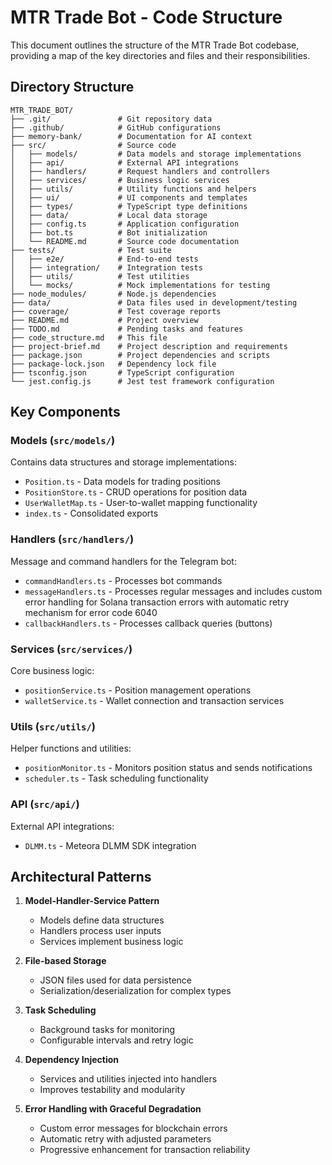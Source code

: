 # MTR Trade Bot - Code Structure

This document outlines the structure of the MTR Trade Bot codebase, providing a map of the key directories and files and their responsibilities.

## Directory Structure

```
MTR_TRADE_BOT/
├── .git/               # Git repository data
├── .github/            # GitHub configurations
├── memory-bank/        # Documentation for AI context
├── src/                # Source code
│   ├── models/         # Data models and storage implementations
│   ├── api/            # External API integrations
│   ├── handlers/       # Request handlers and controllers
│   ├── services/       # Business logic services
│   ├── utils/          # Utility functions and helpers
│   ├── ui/             # UI components and templates
│   ├── types/          # TypeScript type definitions
│   ├── data/           # Local data storage
│   ├── config.ts       # Application configuration
│   ├── bot.ts          # Bot initialization
│   └── README.md       # Source code documentation
├── tests/              # Test suite
│   ├── e2e/            # End-to-end tests
│   ├── integration/    # Integration tests
│   ├── utils/          # Test utilities
│   └── mocks/          # Mock implementations for testing
├── node_modules/       # Node.js dependencies
├── data/               # Data files used in development/testing
├── coverage/           # Test coverage reports
├── README.md           # Project overview
├── TODO.md             # Pending tasks and features
├── code_structure.md   # This file
├── project-brief.md    # Project description and requirements
├── package.json        # Project dependencies and scripts
├── package-lock.json   # Dependency lock file
├── tsconfig.json       # TypeScript configuration
└── jest.config.js      # Jest test framework configuration
```

## Key Components

### Models (`src/models/`)

Contains data structures and storage implementations:

- `Position.ts` - Data models for trading positions
- `PositionStore.ts` - CRUD operations for position data
- `UserWalletMap.ts` - User-to-wallet mapping functionality
- `index.ts` - Consolidated exports

### Handlers (`src/handlers/`)

Message and command handlers for the Telegram bot:

- `commandHandlers.ts` - Processes bot commands
- `messageHandlers.ts` - Processes regular messages and includes custom error handling for Solana transaction errors with automatic retry mechanism for error code 6040
- `callbackHandlers.ts` - Processes callback queries (buttons)

### Services (`src/services/`)

Core business logic:

- `positionService.ts` - Position management operations
- `walletService.ts` - Wallet connection and transaction services

### Utils (`src/utils/`)

Helper functions and utilities:

- `positionMonitor.ts` - Monitors position status and sends notifications
- `scheduler.ts` - Task scheduling functionality

### API (`src/api/`)

External API integrations:

- `DLMM.ts` - Meteora DLMM SDK integration

## Architectural Patterns

1. **Model-Handler-Service Pattern**
   - Models define data structures
   - Handlers process user inputs
   - Services implement business logic

2. **File-based Storage**
   - JSON files used for data persistence
   - Serialization/deserialization for complex types

3. **Task Scheduling**
   - Background tasks for monitoring
   - Configurable intervals and retry logic

4. **Dependency Injection**
   - Services and utilities injected into handlers
   - Improves testability and modularity
   
5. **Error Handling with Graceful Degradation**
   - Custom error messages for blockchain errors
   - Automatic retry with adjusted parameters
   - Progressive enhancement for transaction reliability 